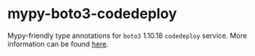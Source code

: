# mypy-boto3-codedeploy

Mypy-friendly type annotations for `boto3` 1.10.18 `codedeploy` service.
More information can be found [here](https://github.com/vemel/mypy_boto3).